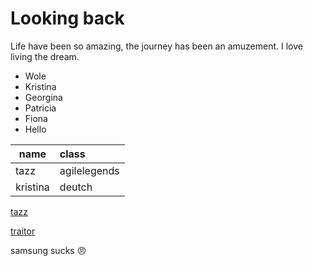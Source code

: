 # Looking back 

Life have been so amazing, the journey has been an amuzement. I love living the dream.

- Wole 
- Kristina
- Georgina
- Patricia
- Fiona
- Hello

| name | class | 
|-------|:-------|
|tazz | agilelegends|
|kristina | deutch |

[tazz](tazz.com)

[traitor](https://i.ytimg.com/vi/-10ANcAGgdY/maxresdefault.jpg)

samsung sucks :angry:
